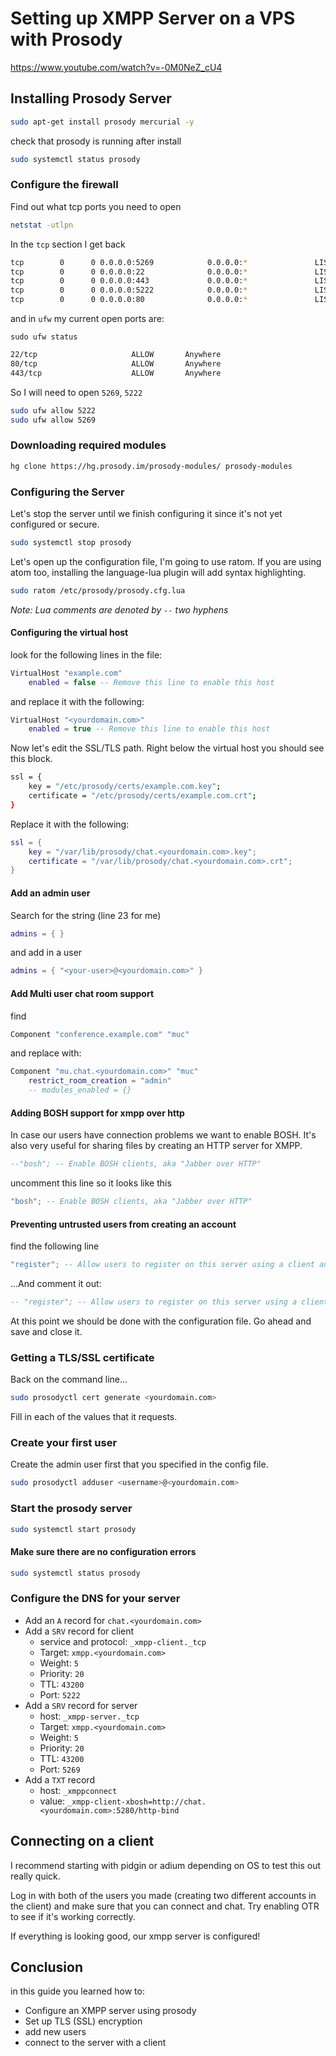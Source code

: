 # Setting up XMPP Server on a VPS with Prosody

<https://www.youtube.com/watch?v=-0M0NeZ_cU4>

## Installing Prosody Server

```bash
sudo apt-get install prosody mercurial -y
```

check that prosody is running after install

```bash
sudo systemctl status prosody
```

### Configure the firewall

Find out what tcp ports you need to open

```bash
netstat -utlpn
```

In the `tcp` section I get back

```bash
tcp        0      0 0.0.0.0:5269            0.0.0.0:*               LISTEN      -
tcp        0      0 0.0.0.0:22              0.0.0.0:*               LISTEN      -
tcp        0      0 0.0.0.0:443             0.0.0.0:*               LISTEN      -
tcp        0      0 0.0.0.0:5222            0.0.0.0:*               LISTEN      -
tcp        0      0 0.0.0.0:80              0.0.0.0:*               LISTEN      -
```

and in `ufw` my current open ports are:

`sudo ufw status`

```bash
22/tcp                     ALLOW       Anywhere
80/tcp                     ALLOW       Anywhere
443/tcp                    ALLOW       Anywhere
```

So I will need to open `5269`, `5222`

```bash
sudo ufw allow 5222
sudo ufw allow 5269
```

### Downloading required modules

```bash
hg clone https://hg.prosody.im/prosody-modules/ prosody-modules
```

### Configuring the Server

Let's stop the server until we finish configuring it since it's not yet configured or secure.

```bash
sudo systemctl stop prosody
```

Let's open up the configuration file, I'm going to use ratom. If you are using atom too, installing the language-lua plugin will add syntax highlighting.

```bash
sudo ratom /etc/prosody/prosody.cfg.lua
```

_Note: Lua comments are denoted by `--` two hyphens_

#### Configuring the virtual host

look for the following lines in the file:

```lua
VirtualHost "example.com"
	enabled = false -- Remove this line to enable this host
```

and replace it with the following:

```lua
VirtualHost "<yourdomain.com>"
	enabled = true -- Remove this line to enable this host
```

Now let's edit the SSL/TLS path. Right below the virtual host you should see this block.

```bash
ssl = {
	key = "/etc/prosody/certs/example.com.key";
	certificate = "/etc/prosody/certs/example.com.crt";
}
```

Replace it with the following:

```lua
ssl = {
	key = "/var/lib/prosody/chat.<yourdomain.com>.key";
	certificate = "/var/lib/prosody/chat.<yourdomain.com>.crt";
}
```

#### Add an admin user

Search for the string (line 23 for me)

```lua
admins = { }
```

and add in a user

```lua
admins = { "<your-user>@<yourdomain.com>" }
```

#### Add Multi user chat room support

find

```lua
Component "conference.example.com" "muc"
```

and replace with:

```lua
Component "mu.chat.<yourdomain.com>" "muc"
	restrict_room_creation = "admin"
	-- modules_enabled = {}
```

#### Adding BOSH support for xmpp over http

In case our users have connection problems we want to enable BOSH. It's also very useful for sharing files by creating an HTTP server for XMPP.

```lua
--"bosh"; -- Enable BOSH clients, aka "Jabber over HTTP"
```

uncomment this line so it looks like this

```lua
"bosh"; -- Enable BOSH clients, aka "Jabber over HTTP"
```

#### Preventing untrusted users from creating an account

find the following line

```lua
"register"; -- Allow users to register on this server using a client and change passwords
```

...And comment it out:

```lua
-- "register"; -- Allow users to register on this server using a client and change passwords
```

At this point we should be done with the configuration file. Go ahead and save and close it.

### Getting a TLS/SSL certificate

Back on the command line... 

```bash
sudo prosodyctl cert generate <yourdomain.com>
```

Fill in each of the values that it requests.

### Create your first user

Create the admin user first that you specified in the config file.

```bash
sudo prosodyctl adduser <username>@<yourdomain.com>
```

### Start the prosody server

```bash
sudo systemctl start prosody
```

#### Make sure there are no configuration errors

```bash
sudo systemctl status prosody
```

### Configure the DNS for your server

-   Add an `A` record for `chat.<yourdomain.com>`
-   Add a `SRV` record for client
    -   service and protocol: `_xmpp-client._tcp`   
    -   Target: `xmpp.<yourdomain.com>`
    -   Weight: `5`
    -   Priority: `20`
    -   TTL: `43200`
    -   Port: `5222`
-   Add a `SRV` record for server
    -   host: `_xmpp-server._tcp`   
    -   Target: `xmpp.<yourdomain.com>`
    -   Weight: `5`
    -   Priority: `20`
    -   TTL: `43200`
    -   Port: `5269`
-   Add a `TXT` record
    -   host: `_xmppconnect` 
    -   value: `_xmpp-client-xbosh=http://chat.<yourdomain.com>:5280/http-bind`

## Connecting on a client

I recommend starting with pidgin or adium depending on OS to test this out really quick.

Log in with both of the users you made (creating two different accounts in the client) and make sure that you can connect and chat. Try enabling OTR to see if it's working correctly.

If everything is looking good, our xmpp server is configured!

## Conclusion

in this guide you learned how to:

-   Configure an XMPP server using prosody
-   Set up TLS (SSL) encryption
-   add new users
-   connect to the server with a client
